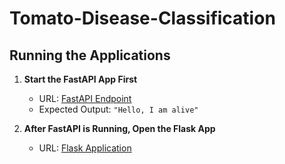 # Tomato-Disease-Classification

## Running the Applications

1. **Start the FastAPI App First**  
   - URL: [FastAPI Endpoint](https://tomato-disease-classification-1.onrender.com/ping)  
   - Expected Output: `"Hello, I am alive"`  

2. **After FastAPI is Running, Open the Flask App**  
   - URL: [Flask Application](https://tomato-disease-classification-crc7.onrender.com/)  
